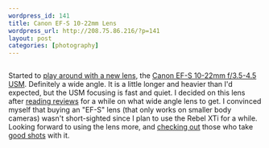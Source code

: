 ```yaml
--- 
wordpress_id: 141
title: Canon EF-S 10-22mm Lens
wordpress_url: http://208.75.86.216/?p=141
layout: post
categories: [photography]
---
```

<div class="flickr-frame">
<a href="http://www.flickr.com/photos/downtree/409609811/" title="Memorial Drive">
<img src="http://farm1.static.flickr.com/167/409609811_9530e43049.jpg" class="flickr-photo" alt="" border="0"/></a>
</div>
				
<p class="flickr-yourcomment">
Started to <a href="http://www.flickr.com/photos/downtree/tags/canonefs1022mmf3545usm/">play around with a new lens</a>, the <a href="http://www.amazon.com/gp/redirect.html%3FASIN=B0002Y5WXE%26tag=mikechampion%26lcode=xm2%26cID=2025%26ccmID=165953%26location=/o/ASIN/B0002Y5WXE%253FSubscriptionId=1N9AHEAQ2F6SVD97BE02">Canon EF-S 10-22mm f/3.5-4.5 USM</a>. Definitely a wide angle. It is a little longer and heavier than I'd expected, but the USM focusing is fast and quiet. I decided on this lens after <a href="http://www.photo.net/equipment/canon/efs_10-22/">reading reviews</a> for a while on what wide angle lens to get. I convinced myself that buying an "EF-S" lens (that only works on smaller body cameras) wasn't short-sighted since I plan to use the Rebel XTi for a while. Looking forward to using the lens more, and <a href="http://www.flickr.com/groups/efs1022/">checking out</a> those who take <a href="http://www.flickr.com/photos/pearbiter/sets/72157594203653610/">good shots</a> with it.
</p>

